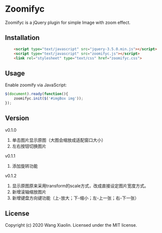 # Zoomifyc


Zoomifyc is a jQuery plugin for simple Image with zoom effect.

<!-- Check out the examples page: [http://celineWong7.github.io/zoomifyc](http://celineWong7.github.io/zoomifyc). -->


## Installation

```html
	<script type="text/javascript" src="jquery-3.5.0.min.js"></script>
	<script type="text/javascript" src="zoomifyc.js"></script>
	<link rel="stylesheet" type="text/css" href="zoomifyc.css">
```

## Usage

Enable zoomify via JavaScript:

```javascript
$(document).ready(function(){
	zoomifyc.init($('#imgBox img'));
});
```

## Version
v0.1.0
1. 单击图片显示原图（大图会缩放成适配窗口大小）
2. 左右按钮切换图片

v0.1.1
1. 添加旋转功能

v0.1.2
1. 显示原图原来采用transform的scale方式，改成直接设定图片宽度方式。
2. 新增滚轴缩放图片
3. 新增键盘方向键功能（上-放大；下-缩小；左-上一张；右-下一张）

<!-- ## Options

Property | Type | Default | Description
---|---|---|---
duration | `integer` | `200` | Transition duration in milliseconds.
easing | `string` | `"linear"` | Transition property name.
scale | `float` | `0.9` | If the image is bigger than the size of the page, it represent the maximum zoom scale according to page width/height (from 0 to 1).

Options can be passed via data attributes or JavaScript. For data attributes, append the option name to `data-`, as in `data-duration=""`.

## Methods

Method | Description
---|---
zoom | Starts a zoom-in or a zoom-out transformation depending on the state of the image.
zoomIn | Starts a zoom-in transformation.
zoomOut | Starts a zoom-out transformation.
reposition | Calculates the correct position of the image and moves it at the center of the visible part of page.

Example of call the `zoomIn()` method:
```javascript
$('#myImage').zoomify('zoomIn');
```

## Events

Event | Description
---|---
zoom-in.zoomify | Fired before each zoom-in transformation.
zoom-in-complete.zoomify | Fired after each zoom-in transformation.
zoom-out.zoomify | Fired before each zoom-out transformation.
zoom-out-complete.zoomify | Fired after each zoom-out transformation.

```javascript
$('#myImage').on('zoom-in.zoomify', function () {
    // do something...
});
``` -->

## License

Copyright (c) 2020 Wang Xiaolin. Licensed under the MIT license.